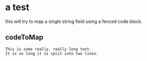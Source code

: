 # a test
this will try to map a single string field using a fenced code block.
## codeToMap
```text
This is some really, really long text.
It is so long it is split into two lines.
```
